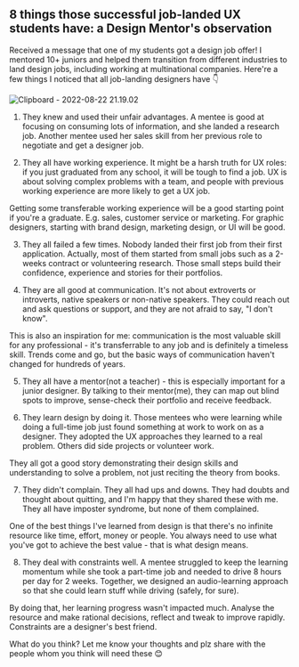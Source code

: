 ## 8 things those successful job-landed UX students have: a Design Mentor's observation

Received a message that one of my students got a design job offer! I mentored 10+ juniors and helped them transition from different industries to land design jobs, including working at multinational companies. Here're a few things I noticed that all job-landing designers have 👇

![Clipboard - 2022-08-22 21.19.02](https://i.imgur.com/AoWqevX.png)

1) They knew and used their unfair advantages. A mentee is good at focusing on consuming lots of information, and she landed a research job. Another mentee used her sales skill from her previous role to negotiate and get a designer job.

2) They all have working experience. It might be a harsh truth for UX roles: if you just graduated from any school, it will be tough to find a job. UX is about solving complex problems with a team, and people with previous working experience are more likely to get a UX job.

Getting some transferable working experience will be a good starting point if you're a graduate. E.g. sales, customer service or marketing. For graphic designers, starting with brand design, marketing design, or UI will be good.

3) They all failed a few times. Nobody landed their first job from their first application. Actually, most of them started from small jobs such as a 2-weeks contract or volunteering research. Those small steps build their confidence, experience and stories for their portfolios.

4) They are all good at communication. It's not about extroverts or introverts, native speakers or non-native speakers. They could reach out and ask questions or support, and they are not afraid to say, "I don't know".

This is also an inspiration for me: communication is the most valuable skill for any professional - it's transferrable to any job and is definitely a timeless skill. Trends come and go, but the basic ways of communication haven't changed for hundreds of years.

5) They all have a mentor(not a teacher) - this is especially important for a junior designer. By talking to their mentor(me), they can map out blind spots to improve, sense-check their portfolio and receive feedback.

6) They learn design by doing it. Those mentees who were learning while doing a full-time job just found something at work to work on as a designer. They adopted the UX approaches they learned to a real problem. Others did side projects or volunteer work.

They all got a good story demonstrating their design skills and understanding to solve a problem, not just reciting the theory from books.

7) They didn't complain. They all had ups and downs. They had doubts and thought about quitting, and I'm happy that they shared these with me. They all have imposter syndrome, but none of them complained.

One of the best things I've learned from design is that there's no infinite resource like time, effort, money or people. You always need to use what you've got to achieve the best value - that is what design means.

8) They deal with constraints well. A mentee struggled to keep the learning momentum while she took a part-time job and needed to drive 8 hours per day for 2 weeks. Together, we designed an audio-learning approach so that she could learn stuff while driving (safely, for sure).

By doing that, her learning progress wasn't impacted much. Analyse the resource and make rational decisions, reflect and tweak to improve rapidly. Constraints are a designer's best friend.

What do you think? Let me know your thoughts and plz share with the people whom you think will need these 😊
